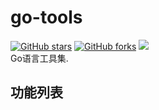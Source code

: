 # go-tools
[![GitHub stars](https://img.shields.io/github/stars/daniuEvan/go-tools)](https://github.com/daniuEvan/go-tools/stargazers)
[![GitHub forks](https://img.shields.io/github/forks/daniuEvan/go-tools)](https://github.com/daniuEvan/go-tools/network)
<a href=""><img src="https://img.shields.io/badge/golang-%3E%3D1.15.5-blue.svg" /></a>
<br/>
Go语言工具集.

## 功能列表
